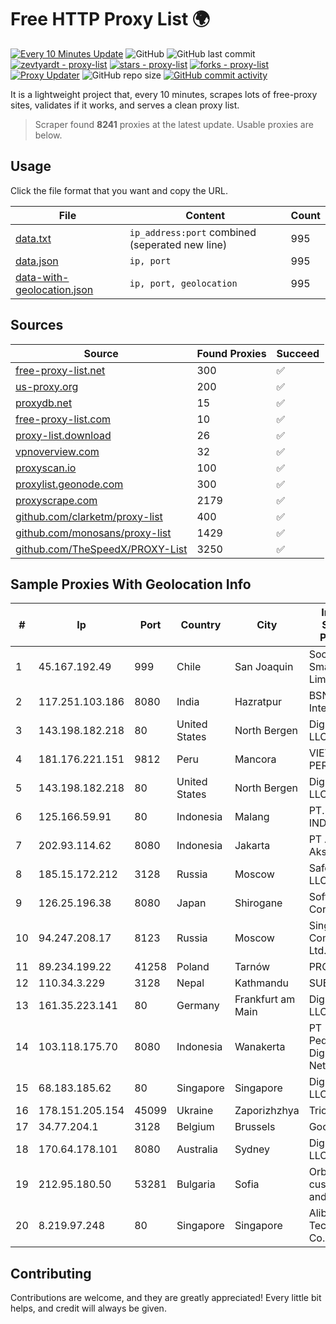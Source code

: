 
# Free HTTP Proxy List 🌍

[![Every 10 Minutes Update](https://github.com/mertguvencli/http-proxy-list/actions/workflows/main.yml/badge.svg?branch=main)](https://github.com/mertguvencli/http-proxy-list/actions/workflows/main.yml)
![GitHub](https://img.shields.io/github/license/mertguvencli/http-proxy-list)
![GitHub last commit](https://img.shields.io/github/last-commit/mertguvencli/http-proxy-list)
[![zevtyardt - proxy-list](https://img.shields.io/static/v1?label=zevtyardt&message=proxy-list&color=blue&logo=github)](https://github.com/zevtyardt/proxy-list "Go to GitHub repo")
[![stars - proxy-list](https://img.shields.io/github/stars/zevtyardt/proxy-list?style=social)](https://github.com/zevtyardt/proxy-list)
[![forks - proxy-list](https://img.shields.io/github/forks/zevtyardt/proxy-list?style=social)](https://github.com/zevtyardt/proxy-list)
[![Proxy Updater](https://github.com/zevtyardt/proxy-list/workflows/Proxy%20Updater/badge.svg)](https://github.com/zevtyardt/proxy-list/actions?query=workflow:"Proxy+Updater")
![GitHub repo size](https://img.shields.io/github/repo-size/zevtyardt/proxy-list)
[![GitHub commit activity](https://img.shields.io/github/commit-activity/m/zevtyardt/proxy-list?logo=commits)](https://github.com/zevtyardt/proxy-list/commits/main)

It is a lightweight project that, every 10 minutes, scrapes lots of free-proxy sites, validates if it works, and serves a clean proxy list.

> Scraper found **8241** proxies at the latest update. Usable proxies are below.

## Usage

Click the file format that you want and copy the URL.

|File|Content|Count|
|----|-------|-----|
|[data.txt](https://raw.githubusercontent.com/mertguvencli/http-proxy-list/main/proxy-list/data.txt)|`ip_address:port` combined (seperated new line)|995|
|[data.json](https://raw.githubusercontent.com/mertguvencli/http-proxy-list/main/proxy-list/data.json)|`ip, port`|995|
|[data-with-geolocation.json](https://raw.githubusercontent.com/mertguvencli/http-proxy-list/main/proxy-list/data-with-geolocation.json)|`ip, port, geolocation`|995|

## Sources

|Source|Found Proxies|Succeed|
|------|-------------|-------|
|[free-proxy-list.net](https://free-proxy-list.net)|300|✅|
|[us-proxy.org](https://www.us-proxy.org)|200|✅|
|[proxydb.net](http://proxydb.net)|15|✅|
|[free-proxy-list.com](https://free-proxy-list.com/?page=&port=&type%5B%5D=http&type%5B%5D=https&up_time=0&search=Search)|10|✅|
|[proxy-list.download](https://www.proxy-list.download/HTTP)|26|✅|
|[vpnoverview.com](https://vpnoverview.com/privacy/anonymous-browsing/free-proxy-servers)|32|✅|
|[proxyscan.io](https://www.proxyscan.io)|100|✅|
|[proxylist.geonode.com](https://proxylist.geonode.com/api/proxy-list?limit=300&page=1&sort_by=lastChecked&sort_type=desc&protocols=http,https)|300|✅|
|[proxyscrape.com](https://api.proxyscrape.com/v2/?request=displayproxies&protocol=http&timeout=10000&country=all&ssl=all&anonymity=all)|2179|✅|
|[github.com/clarketm/proxy-list](https://raw.githubusercontent.com/clarketm/proxy-list/master/proxy-list-raw.txt)|400|✅|
|[github.com/monosans/proxy-list](https://raw.githubusercontent.com/monosans/proxy-list/main/proxies/http.txt)|1429|✅|
|[github.com/TheSpeedX/PROXY-List](https://raw.githubusercontent.com/TheSpeedX/PROXY-List/master/http.txt)|3250|✅|


## Sample Proxies With Geolocation Info

|#|Ip|Port|Country|City|Internet Service Provider|
|-|--|----|-------|----|-------------------------|
|1|45.167.192.49|999|Chile|San Joaquin|Sociedad Smartnet Limitada|
|2|117.251.103.186|8080|India|Hazratpur|BSNL Internet|
|3|143.198.182.218|80|United States|North Bergen|DigitalOcean, LLC|
|4|181.176.221.151|9812|Peru|Mancora|VIETTEL PERÚ S.A.C.|
|5|143.198.182.218|80|United States|North Bergen|DigitalOcean, LLC|
|6|125.166.59.91|80|Indonesia|Malang|PT. TELKOM INDONESIA|
|7|202.93.114.62|8080|Indonesia|Jakarta|PT Asia Akses Utama|
|8|185.15.172.212|3128|Russia|Moscow|SafeData LLC|
|9|126.25.196.38|8080|Japan|Shirogane|Softbank BB Corp.|
|10|94.247.208.17|8123|Russia|Moscow|Singer-Computer Ltd.|
|11|89.234.199.22|41258|Poland|Tarnów|PROSPECT|
|12|110.34.3.229|3128|Nepal|Kathmandu|SUBISU C7|
|13|161.35.223.141|80|Germany|Frankfurt am Main|DigitalOcean, LLC|
|14|103.118.175.70|8080|Indonesia|Wanakerta|PT Pedjoeang Digital Networks|
|15|68.183.185.62|80|Singapore|Singapore|DigitalOcean, LLC|
|16|178.151.205.154|45099|Ukraine|Zaporizhzhya|Triolan|
|17|34.77.204.1|3128|Belgium|Brussels|Google LLC|
|18|170.64.178.101|8080|Australia|Sydney|DigitalOcean, LLC|
|19|212.95.180.50|53281|Bulgaria|Sofia|Orbitel customer and internal|
|20|8.219.97.248|80|Singapore|Singapore|Alibaba (US) Technology Co., Ltd.|



## Contributing

Contributions are welcome, and they are greatly appreciated! Every
little bit helps, and credit will always be given.


